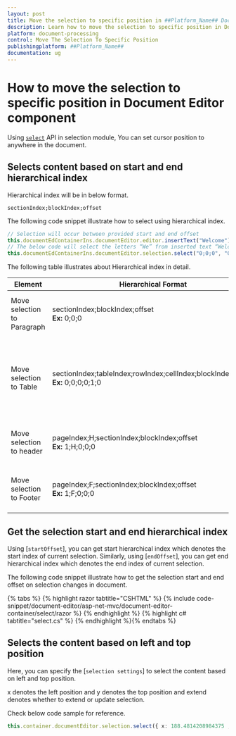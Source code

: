 ```yaml
---
layout: post
title: Move the selection to specific position in ##Platform_Name## Document Editor Component
description: Learn how to move the selection to specific position in Document from the ##Platform_Name## Document Editor Component
platform: document-processing
control: Move The Selection To Specific Position
publishingplatform: ##Platform_Name##
documentation: ug
---
```


# How to move the selection to specific position in Document Editor component

Using [`select`](https://ej2.syncfusion.com/aspnetmvc/documentation/api/document-editor/selection#select) API in selection module, You can set cursor position to anywhere in the document.

## Selects content based on start and end hierarchical index

Hierarchical index will be in below format.

`sectionIndex;blockIndex;offset`

The following code snippet illustrate how to select using hierarchical index.

```typescript
// Selection will occur between provided start and end offset
this.documentEdContainerIns.documentEditor.editor.insertText("Welcome");
// The below code will select the letters “We” from inserted text “Welcome”
this.documentEdContainerIns.documentEditor.selection.select("0;0;0", "0;0;2");
```

The following table illustrates about Hierarchical index in detail.

| Element |Hierarchical Format | Explanation |
|-----------------|-------------|----|
|Move selection to Paragraph |sectionIndex;blockIndex;offset <br>**Ex:** 0;0;0|It moves the cursor to the start of paragraph.|
|Move selection to Table|sectionIndex;tableIndex;rowIndex;cellIndex;blockIndex;offset <br>**Ex:** 0;0;0;0;1;0|It moves the cursor to the second paragraph which is inside first row and cell of table.|
|Move selection to header|pageIndex;H;sectionIndex;blockIndex;offset<br>**Ex:** 1;H;0;0;0|It moves cursor to the header in second page.|
|Move selection to Footer|pageIndex;F;sectionIndex;blockIndex;offset<br>**Ex:** 1;F;0;0;0|It moves cursor to the footer in second page.|

## Get the selection start and end hierarchical index

Using [`startOffset`], you can get start hierarchical index which denotes the start index of current selection.
Similarly, using [`endOffset`], you can get end hierarchical index which denotes the end index of current selection.

The following code snippet illustrate how to get the selection start and end offset on selection changes in document.


{% tabs %}
{% highlight razor tabtitle="CSHTML" %}
{% include code-snippet/document-editor/asp-net-mvc/document-editor-container/select/razor %}
{% endhighlight %}
{% highlight c# tabtitle="select.cs" %}
{% endhighlight %}{% endtabs %}


## Selects the content based on left and top position

Here, you can specify the [`selection settings`] to select the content based on left and top position.

x denotes the left position and y denotes the top position and extend denotes whether to extend or update selection.

Check below code sample for reference.

```typescript
this.container.documentEditor.selection.select({ x: 188.4814208984375 , y: 662.00005, extend: true });
```